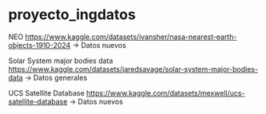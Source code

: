 # proyecto_ingdatos

NEO
https://www.kaggle.com/datasets/ivansher/nasa-nearest-earth-objects-1910-2024 -> Datos nuevos

Solar System major bodies data
https://www.kaggle.com/datasets/jaredsavage/solar-system-major-bodies-data -> Datos generales

UCS Satellite Database
https://www.kaggle.com/datasets/mexwell/ucs-satellite-database -> Datos nuevos
